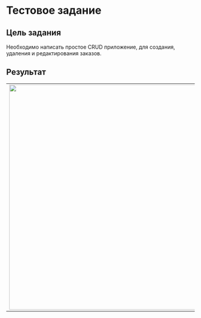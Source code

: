 <h1>Тестовое задание</h1>
<h2>Цель задания</h2>
<p>Необходимо написать простое CRUD приложение, для создания, удаления и редактирования заказов.</p>

<h2>Результат</h2>

<table >
    <tr>
        <td><img src="https://github.com/Al6or/asp.net-core/tree/main/JobTest/bin/result/1.1.png" width="600"></td>
    </tr>    
 </table>
